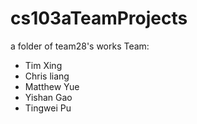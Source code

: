# cs103aTeamProjects
a folder of team28's works
Team:
* Tim Xing
* Chris liang
* Matthew Yue
* Yishan Gao
* Tingwei Pu